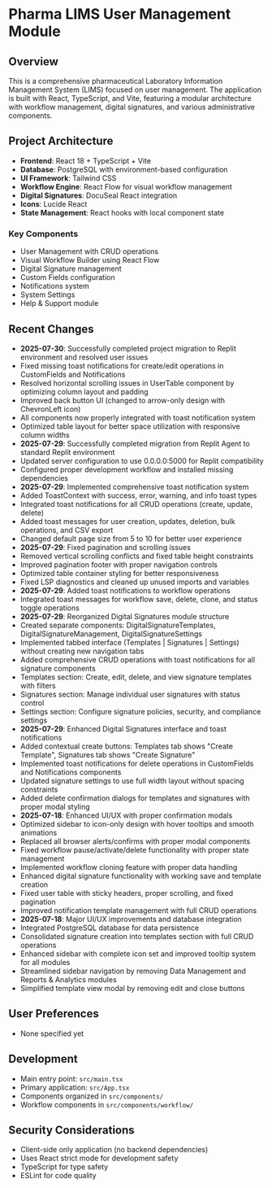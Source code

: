 # Pharma LIMS User Management Module

## Overview
This is a comprehensive pharmaceutical Laboratory Information Management System (LIMS) focused on user management. The application is built with React, TypeScript, and Vite, featuring a modular architecture with workflow management, digital signatures, and various administrative components.

## Project Architecture
- **Frontend**: React 18 + TypeScript + Vite
- **Database**: PostgreSQL with environment-based configuration
- **UI Framework**: Tailwind CSS
- **Workflow Engine**: React Flow for visual workflow management
- **Digital Signatures**: DocuSeal React integration
- **Icons**: Lucide React
- **State Management**: React hooks with local component state

### Key Components
- User Management with CRUD operations
- Visual Workflow Builder using React Flow
- Digital Signature management
- Custom Fields configuration
- Notifications system
- System Settings
- Help & Support module

## Recent Changes
- **2025-07-30**: Successfully completed project migration to Replit environment and resolved user issues
- Fixed missing toast notifications for create/edit operations in CustomFields and Notifications
- Resolved horizontal scrolling issues in UserTable component by optimizing column layout and padding
- Improved back button UI (changed to arrow-only design with ChevronLeft icon)
- All components now properly integrated with toast notification system
- Optimized table layout for better space utilization with responsive column widths
- **2025-07-29**: Successfully completed migration from Replit Agent to standard Replit environment
- Updated server configuration to use 0.0.0.0:5000 for Replit compatibility
- Configured proper development workflow and installed missing dependencies
- **2025-07-29**: Implemented comprehensive toast notification system
- Added ToastContext with success, error, warning, and info toast types
- Integrated toast notifications for all CRUD operations (create, update, delete)
- Added toast messages for user creation, updates, deletion, bulk operations, and CSV export
- Changed default page size from 5 to 10 for better user experience
- **2025-07-29**: Fixed pagination and scrolling issues
- Removed vertical scrolling conflicts and fixed table height constraints
- Improved pagination footer with proper navigation controls
- Optimized table container styling for better responsiveness
- Fixed LSP diagnostics and cleaned up unused imports and variables
- **2025-07-29**: Added toast notifications to workflow operations
- Integrated toast messages for workflow save, delete, clone, and status toggle operations
- **2025-07-29**: Reorganized Digital Signatures module structure
- Created separate components: DigitalSignatureTemplates, DigitalSignatureManagement, DigitalSignatureSettings
- Implemented tabbed interface (Templates | Signatures | Settings) without creating new navigation tabs
- Added comprehensive CRUD operations with toast notifications for all signature components
- Templates section: Create, edit, delete, and view signature templates with filters
- Signatures section: Manage individual user signatures with status control
- Settings section: Configure signature policies, security, and compliance settings
- **2025-07-29**: Enhanced Digital Signatures interface and toast notifications
- Added contextual create buttons: Templates tab shows "Create Template", Signatures tab shows "Create Signature"
- Implemented toast notifications for delete operations in CustomFields and Notifications components
- Updated signature settings to use full width layout without spacing constraints
- Added delete confirmation dialogs for templates and signatures with proper modal styling
- **2025-07-18**: Enhanced UI/UX with proper confirmation modals
- Optimized sidebar to icon-only design with hover tooltips and smooth animations
- Replaced all browser alerts/confirms with proper modal components
- Fixed workflow pause/activate/delete functionality with proper state management
- Implemented workflow cloning feature with proper data handling
- Enhanced digital signature functionality with working save and template creation
- Fixed user table with sticky headers, proper scrolling, and fixed pagination
- Improved notification template management with full CRUD operations
- **2025-07-18**: Major UI/UX improvements and database integration
- Integrated PostgreSQL database for data persistence
- Consolidated signature creation into templates section with full CRUD operations
- Enhanced sidebar with complete icon set and improved tooltip system for all modules
- Streamlined sidebar navigation by removing Data Management and Reports & Analytics modules
- Simplified template view modal by removing edit and close buttons

## User Preferences
- None specified yet

## Development
- Main entry point: `src/main.tsx`
- Primary application: `src/App.tsx`
- Components organized in `src/components/`
- Workflow components in `src/components/workflow/`

## Security Considerations
- Client-side only application (no backend dependencies)
- Uses React strict mode for development safety
- TypeScript for type safety
- ESLint for code quality
